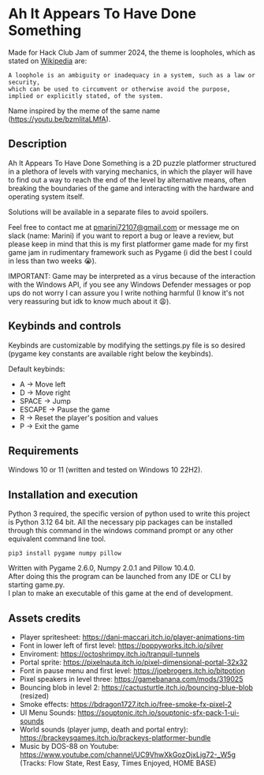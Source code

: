 # Ah It Appears To Have Done Something

Made for Hack Club Jam of summer 2024, the theme is loopholes, which as stated on [Wikipedia](https://en.wikipedia.org/wiki/Loophole) are:

```
A loophole is an ambiguity or inadequacy in a system, such as a law or security, 
which can be used to circumvent or otherwise avoid the purpose,
implied or explicitly stated, of the system.
```

Name inspired by the meme of the same name (https://youtu.be/bzmIitaLMfA).

## Description

Ah It Appears To Have Done Something is a 2D puzzle platformer structured in a plethora of levels with varying mechanics, in which the player will have to find out a way to reach the end of the level by alternative means, often breaking the boundaries of the game and interacting with the hardware and operating system itself.

Solutions will be available in a separate files to avoid spoilers.

Feel free to contact me at pmarini72107@gmail.com or message me on slack (name: Marini) if you want to report a bug or leave a review, but please keep in mind that this is my first platformer game made for my first game jam in rudimentary framework such as Pygame (i did the best I could in less than two weeks    😭).

IMPORTANT: Game may be interpreted as a virus because of the interaction with the Windows API, if you see any Windows Defender messages or pop ups do not worry I can assure you I write nothing harmful (I know it's not very reassuring but idk to know much about it 😩).

## Keybinds and controls

Keybinds are customizable by modifying the settings.py file is so desired (pygame key constants are available right below the keybinds). 

Default keybinds:

* A  &rarr; Move left
* D  &rarr; Move right
* SPACE &rarr; Jump
* ESCAPE &rarr; Pause the game
* R &rarr; Reset the player's position and values
* P &rarr; Exit the game

## Requirements
Windows 10 or 11 (written and tested on Windows 10 22H2).

## Installation and execution
Python 3 required, the specific version of python used to write this project is Python 3.12 64 bit.
All the necessary pip packages can be installed through this command in the windows command prompt or any other equivalent command line tool.

```
pip3 install pygame numpy pillow
```

Written with Pygame 2.6.0, Numpy 2.0.1 and Pillow 10.4.0.  
After doing this the program can be launched from any IDE or CLI by starting game.py.  
I plan to make an executable of this game at the end of development.

## Assets credits

* Player spritesheet: https://dani-maccari.itch.io/player-animations-tim  
* Font in lower left of first level: https://poppyworks.itch.io/silver
* Enviroment: https://octoshrimpy.itch.io/tranquil-tunnels 
* Portal sprite: https://pixelnauta.itch.io/pixel-dimensional-portal-32x32 
* Font in pause menu and first level: https://joebrogers.itch.io/bitpotion
* Pixel speakers in level three: https://gamebanana.com/mods/319025 
* Bouncing blob in level 2: https://cactusturtle.itch.io/bouncing-blue-blob  (resized)
* Smoke effects: https://bdragon1727.itch.io/free-smoke-fx-pixel-2 
* UI Menu Sounds: https://souptonic.itch.io/souptonic-sfx-pack-1-ui-sounds 
* World sounds (player jump, death and portal entry): https://brackeysgames.itch.io/brackeys-platformer-bundle 
* Music by DOS-88 on Youtube: https://www.youtube.com/channel/UC9VhwXkGozOjxLjg72-_W5g (Tracks: Flow State, Rest Easy, Times Enjoyed, HOME BASE)